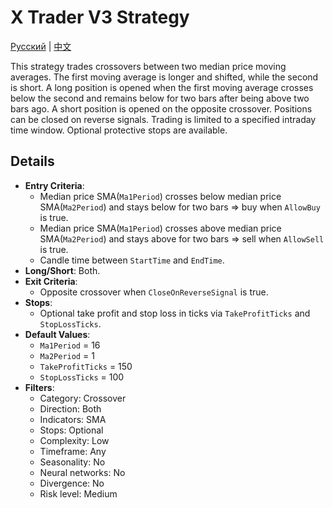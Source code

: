 # X Trader V3 Strategy
[Русский](README_ru.md) | [中文](README_cn.md)

This strategy trades crossovers between two median price moving averages. The first moving average is longer and shifted, while the second is short. A long position is opened when the first moving average crosses below the second and remains below for two bars after being above two bars ago. A short position is opened on the opposite crossover. Positions can be closed on reverse signals. Trading is limited to a specified intraday time window. Optional protective stops are available.

## Details

- **Entry Criteria**:
  - Median price SMA(`Ma1Period`) crosses below median price SMA(`Ma2Period`) and stays below for two bars ⇒ buy when `AllowBuy` is true.
  - Median price SMA(`Ma1Period`) crosses above median price SMA(`Ma2Period`) and stays above for two bars ⇒ sell when `AllowSell` is true.
  - Candle time between `StartTime` and `EndTime`.
- **Long/Short**: Both.
- **Exit Criteria**:
  - Opposite crossover when `CloseOnReverseSignal` is true.
- **Stops**:
  - Optional take profit and stop loss in ticks via `TakeProfitTicks` and `StopLossTicks`.
- **Default Values**:
  - `Ma1Period` = 16
  - `Ma2Period` = 1
  - `TakeProfitTicks` = 150
  - `StopLossTicks` = 100
- **Filters**:
  - Category: Crossover
  - Direction: Both
  - Indicators: SMA
  - Stops: Optional
  - Complexity: Low
  - Timeframe: Any
  - Seasonality: No
  - Neural networks: No
  - Divergence: No
  - Risk level: Medium
